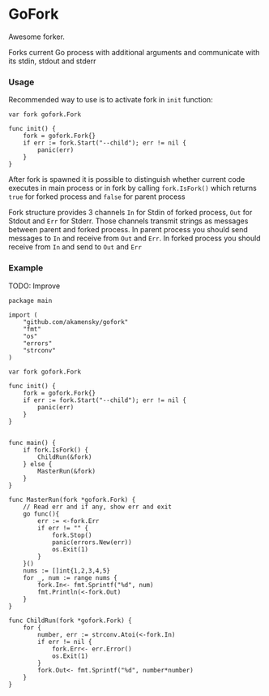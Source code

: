 # GoFork
Awesome forker. 

Forks current Go process with additional arguments and communicate with its stdin, stdout and stderr

### Usage

Recommended way to use is to activate fork in `init` function:
```
var fork gofork.Fork

func init() {
    fork = gofork.Fork{}
    if err := fork.Start("--child"); err != nil {
        panic(err)
    }
}
```
After fork is spawned it is possible to distinguish whether current code executes in main process or in fork by calling `fork.IsFork()` which returns `true` for forked process and `false` for parent process

Fork structure provides 3 channels `In` for Stdin of forked process, `Out` for Stdout and `Err` for Stderr. Those channels transmit strings as messages between parent and forked process. In parent process you should send messages to `In` and receive from `Out` and `Err`. In forked process you should receive from `In` and send to `Out` and `Err`

### Example
TODO: Improve

```
package main

import (
	"github.com/akamensky/gofork"
	"fmt"
	"os"
	"errors"
	"strconv"
)

var fork gofork.Fork

func init() {
	fork = gofork.Fork{}
	if err := fork.Start("--child"); err != nil {
		panic(err)
	}
}


func main() {
	if fork.IsFork() {
		ChildRun(&fork)
	} else {
		MasterRun(&fork)
	}
}

func MasterRun(fork *gofork.Fork) {
	// Read err and if any, show err and exit
	go func(){
		err := <-fork.Err
		if err != "" {
			fork.Stop()
			panic(errors.New(err))
			os.Exit(1)
		}
	}()
	nums := []int{1,2,3,4,5}
	for _, num := range nums {
		fork.In<- fmt.Sprintf("%d", num)
		fmt.Println(<-fork.Out)
	}
}

func ChildRun(fork *gofork.Fork) {
	for {
		number, err := strconv.Atoi(<-fork.In)
		if err != nil {
			fork.Err<- err.Error()
			os.Exit(1)
		}
		fork.Out<- fmt.Sprintf("%d", number*number)
	}
}
```
